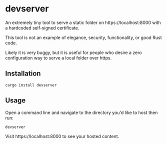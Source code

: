 # devserver
An extremely tiny tool to serve a static folder on https://localhost:8000 with a hardcoded self-signed certificate.

This tool is not an example of elegance, security, functionality, or good Rust code.

Likely it is very buggy, but it is useful for people who desire a zero configuration way to serve a local folder over https.

## Installation
```
cargo install devserver
```

## Usage

Open a command line and navigate to the directory you'd like to host then run:
```
devserver
```

Visit https://localhost:8000 to see your hosted content.

